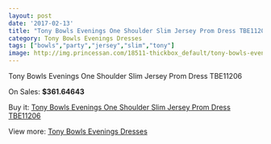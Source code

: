 ```yaml
---
layout: post
date: '2017-02-13'
title: "Tony Bowls Evenings One Shoulder Slim Jersey Prom Dress TBE11206"
category: Tony Bowls Evenings Dresses
tags: ["bowls","party","jersey","slim","tony"]
image: http://img.princessan.com/18511-thickbox_default/tony-bowls-evenings-one-shoulder-slim-jersey-prom-dress-tbe11206.jpg
---
```

Tony Bowls Evenings One Shoulder Slim Jersey Prom Dress TBE11206

On Sales: **$361.64643**
<a href="https://www.princessan.com/en/tony-bowls-evenings-dresses/8502-tony-bowls-evenings-one-shoulder-slim-jersey-prom-dress-tbe11206.html"><amp-img layout="responsive" width="600" height="600" src="//img.princessan.com/18511-thickbox_default/tony-bowls-evenings-one-shoulder-slim-jersey-prom-dress-tbe11206.jpg" alt="Tony Bowls Evenings One Shoulder Slim Jersey Prom Dress TBE11206 0" /></a>
<a href="https://www.princessan.com/en/tony-bowls-evenings-dresses/8502-tony-bowls-evenings-one-shoulder-slim-jersey-prom-dress-tbe11206.html"><amp-img layout="responsive" width="600" height="600" src="//img.princessan.com/18515-thickbox_default/tony-bowls-evenings-one-shoulder-slim-jersey-prom-dress-tbe11206.jpg" alt="Tony Bowls Evenings One Shoulder Slim Jersey Prom Dress TBE11206 1" /></a>
<a href="https://www.princessan.com/en/tony-bowls-evenings-dresses/8502-tony-bowls-evenings-one-shoulder-slim-jersey-prom-dress-tbe11206.html"><amp-img layout="responsive" width="600" height="600" src="//img.princessan.com/18514-thickbox_default/tony-bowls-evenings-one-shoulder-slim-jersey-prom-dress-tbe11206.jpg" alt="Tony Bowls Evenings One Shoulder Slim Jersey Prom Dress TBE11206 2" /></a>
<a href="https://www.princessan.com/en/tony-bowls-evenings-dresses/8502-tony-bowls-evenings-one-shoulder-slim-jersey-prom-dress-tbe11206.html"><amp-img layout="responsive" width="600" height="600" src="//img.princessan.com/18513-thickbox_default/tony-bowls-evenings-one-shoulder-slim-jersey-prom-dress-tbe11206.jpg" alt="Tony Bowls Evenings One Shoulder Slim Jersey Prom Dress TBE11206 3" /></a>
<a href="https://www.princessan.com/en/tony-bowls-evenings-dresses/8502-tony-bowls-evenings-one-shoulder-slim-jersey-prom-dress-tbe11206.html"><amp-img layout="responsive" width="600" height="600" src="//img.princessan.com/18512-thickbox_default/tony-bowls-evenings-one-shoulder-slim-jersey-prom-dress-tbe11206.jpg" alt="Tony Bowls Evenings One Shoulder Slim Jersey Prom Dress TBE11206 4" /></a>

Buy it: [Tony Bowls Evenings One Shoulder Slim Jersey Prom Dress TBE11206](https://www.princessan.com/en/tony-bowls-evenings-dresses/8502-tony-bowls-evenings-one-shoulder-slim-jersey-prom-dress-tbe11206.html "Tony Bowls Evenings One Shoulder Slim Jersey Prom Dress TBE11206")

View more: [Tony Bowls Evenings Dresses](https://www.princessan.com/en/67-tony-bowls-evenings-dresses "Tony Bowls Evenings Dresses")